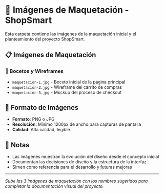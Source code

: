 # 📸 Imágenes de Maquetación - ShopSmart

Esta carpeta contiene las imágenes de la maquetación inicial y el planteamiento del proyecto ShopSmart.

## 📋 Imágenes de Maquetación

### 🎨 Bocetos y Wireframes
- `maquetacion-1.jpg` - Boceto inicial de la página principal
- `maquetacion-2.jpg` - Wireframe del carrito de compras
- `maquetacion-3.jpg` - Mockup del proceso de checkout

## 🎯 Formato de Imágenes

- **Formato**: PNG o JPG
- **Resolución**: Mínimo 1200px de ancho para capturas de pantalla
- **Calidad**: Alta calidad, legible

## 📝 Notas

- Las imágenes muestran la evolución del diseño desde el concepto inicial
- Documentan las decisiones de diseño y la estructura de la interfaz
- Sirven como referencia para el desarrollo y futuras mejoras

---

*Sube las 3 imágenes de maquetación con los nombres sugeridos para completar la documentación visual del proyecto.* 